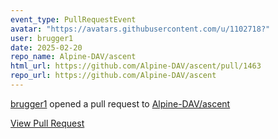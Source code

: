 ```yaml
---
event_type: PullRequestEvent
avatar: "https://avatars.githubusercontent.com/u/1102718?"
user: brugger1
date: 2025-02-20
repo_name: Alpine-DAV/ascent
html_url: https://github.com/Alpine-DAV/ascent/pull/1463
repo_url: https://github.com/Alpine-DAV/ascent
---
```


<a href='https://github.com/brugger1' target='_blank'>brugger1</a> opened a pull request to <a href='https://github.com/Alpine-DAV/ascent' target='_blank'>Alpine-DAV/ascent</a>

<a href='https://github.com/Alpine-DAV/ascent/pull/1463' target='_blank'>View Pull Request</a>